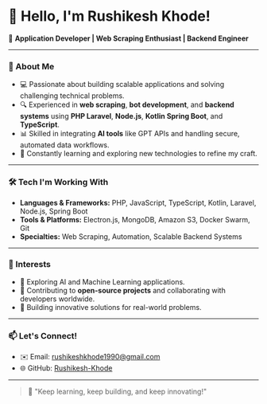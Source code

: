 # 👋 Hello, I'm Rushikesh Khode!  

🚀 **Application Developer | Web Scraping Enthusiast | Backend Engineer**  

---

### 🌟 About Me  
- 💻 Passionate about building scalable applications and solving challenging technical problems.  
- 🔍 Experienced in **web scraping**, **bot development**, and **backend systems** using **PHP Laravel**, **Node.js**, **Kotlin Spring Boot**, and **TypeScript**.  
- 📊 Skilled in integrating **AI tools** like GPT APIs and handling secure, automated data workflows.  
- 🌱 Constantly learning and exploring new technologies to refine my craft.  

---

### 🛠️ Tech I'm Working With  
- **Languages & Frameworks:** PHP, JavaScript, TypeScript, Kotlin, Laravel, Node.js, Spring Boot  
- **Tools & Platforms:** Electron.js, MongoDB, Amazon S3, Docker Swarm, Git  
- **Specialties:** Web Scraping, Automation, Scalable Backend Systems  

---

### 👀 Interests  
- 🤖 Exploring AI and Machine Learning applications.  
- 🔧 Contributing to **open-source projects** and collaborating with developers worldwide.  
- 🚀 Building innovative solutions for real-world problems.  

---

### 📫 Let's Connect!  
- ✉️ Email: [rushikeshkhode1990@gmail.com](mailto:rushikeshkhode1990@gmail.com)  
- 🌐 GitHub: [Rushikesh-Khode](https://github.com/Rushikesh-Khode)  

---

> 💬 "Keep learning, keep building, and keep innovating!"  



<!---
Rushikesh-Khode/Rushikesh-Khode is a ✨ special ✨ repository because its `README.md` (this file) appears on your GitHub profile.
You can click the Preview link to take a look at your changes.
--->

